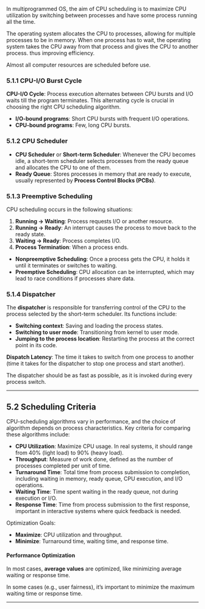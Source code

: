 
In multiprogrammed OS, the aim of CPU scheduling is to maximize CPU utilization by switching between processes and have some process running all the time.     

The operating system allocates the CPU to processes, allowing for multiple processes to be in memory. When one process has to wait, the operating system takes the CPU away from that process and gives the CPU to another process. thus improving efficiency.

Almost all computer resources are scheduled before use.

### 5.1.1 CPU-I/O Burst Cycle

**CPU-I/O Cycle**: Process execution alternates between CPU bursts and I/O waits till the program terminates. This alternating cycle is crucial in choosing the right CPU scheduling algorithm.

  - **I/O-bound programs**: Short CPU bursts with frequent I/O operations.
  - **CPU-bound programs**: Few, long CPU bursts.


### 5.1.2 CPU Scheduler

- **CPU Scheduler** or **Short-term Scheduler**: Whenever the CPU becomes idle, a short-term scheduler selects processes from the ready queue and allocates the CPU to one of them.
- **Ready Queue**: Stores processes in memory that are ready to execute, usually represented by **Process Control Blocks (PCBs)**.

### 5.1.3 Preemptive Scheduling

CPU scheduling occurs in the following situations:
1. **Running → Waiting**: Process requests I/O or another resource.
2. **Running → Ready**: An interrupt causes the process to move back to the ready state.
3. **Waiting → Ready**: Process completes I/O.
4. **Process Termination**: When a process ends.

- **Nonpreemptive Scheduling**: Once a process gets the CPU, it holds it until it terminates or switches to waiting.
- **Preemptive Scheduling**: CPU allocation can be interrupted, which may lead to race conditions if processes share data.

### 5.1.4 Dispatcher

The **dispatcher** is responsible for transferring control of the CPU to the process selected by the short-term scheduler. Its functions include:

- **Switching context**: Saving and loading the process states.
- **Switching to user mode**: Transitioning from kernel to user mode.
- **Jumping to the process location**: Restarting the process at the correct point in its code.

**Dispatch Latency**: The time it takes to switch from one process to another (time it takes for the dispatcher to stop one process and start another).     

The dispatcher should be as fast as possible, as it is invoked during every process switch.

---

## 5.2 Scheduling Criteria

CPU-scheduling algorithms vary in performance, and the choice of algorithm depends on process characteristics. Key criteria for comparing these algorithms include:

- **CPU Utilization**: Maximize CPU usage. In real systems, it should range from 40% (light load) to 90% (heavy load).
- **Throughput**: Measure of work done, defined as the number of processes completed per unit of time.
- **Turnaround Time**: Total time from process submission to completion, including waiting in memory, ready queue, CPU execution, and I/O operations.
- **Waiting Time**: Time spent waiting in the ready queue, not during execution or I/O.
- **Response Time**: Time from process submission to the first response, important in interactive systems where quick feedback is needed.

Optimization Goals:
- **Maximize**: CPU utilization and throughput.
- **Minimize**: Turnaround time, waiting time, and response time.

#### Performance Optimization

In most cases, **average values** are optimized, like minimizing average waiting or response time.

In some cases (e.g., user fairness), it’s important to minimize the maximum waiting time or response time.

___

